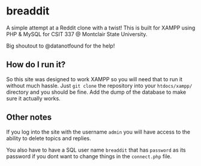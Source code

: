 # breaddit

A simple attempt at a Reddit clone with a twist! This is built for XAMPP using PHP & MySQL for CSIT 337 @ Montclair State University.

Big shoutout to @datanotfound for the help!

## How do I run it?

So this site was designed to work XAMPP so you will need that to run it without much hassle. Just `git clone` the repository into your `htdocs/xampp/` directory and you should be fine. Add the dump of the database to make sure it actually works.

## Other notes

If you log into the site with the username `admin` you will have access to the ability to delete topics and replies.

You also have to have a SQL user name `breaddit` that has `password` as its password if you dont want to change things in the `connect.php` file.

